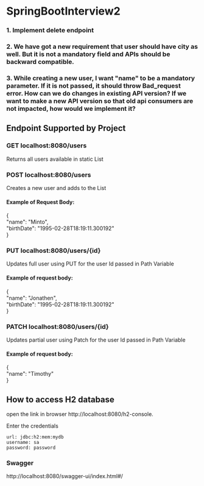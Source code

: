 # SpringBootInterview2

### 1. Implement delete endpoint
### 2. We have got a new requirement that user should have city as well. But it is not a mandatory field and APIs should be backward compatible.
### 3. While creating a new user, I want "name" to be a mandatory parameter. If it is not passed, it should throw Bad_request error. How can we do changes in existing API version? If we want to make a new API version so that old api consumers are not impacted, how would we implement it?


## Endpoint Supported by Project
### GET localhost:8080/users
Returns all users available in static List
### POST localhost:8080/users
Creates a new user and adds to the List
#### Example of Request Body:
{  
"name": "Minto",  
"birthDate": "1995-02-28T18:19:11.300192"  
}  
### PUT localhost:8080/users/{id}
Updates full user using PUT for the user Id passed in Path Variable
#### Example of request body:
{  
"name": "Jonathen",  
"birthDate": "1995-02-28T18:19:11.300192"  
}  
### PATCH localhost:8080/users/{id}
Updates partial user using Patch for the user Id passed in Path Variable
#### Example of request body:
{  
"name": "Timothy"  
}  


## How to access H2 database

open the link in browser http://localhost:8080/h2-console.

Enter the credentials

    url: jdbc:h2:mem:mydb
    username: sa
    password: password


### Swagger

http://localhost:8080/swagger-ui/index.html#/